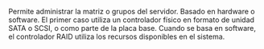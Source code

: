 Permite administrar la matriz o grupos del servidor. Basado en hardware o software.
El primer caso utiliza un controlador físico en formato de unidad SATA o SCSI, o como parte de la placa base. Cuando se basa en software, el controlador RAID utiliza los recursos disponibles en el sistema.
